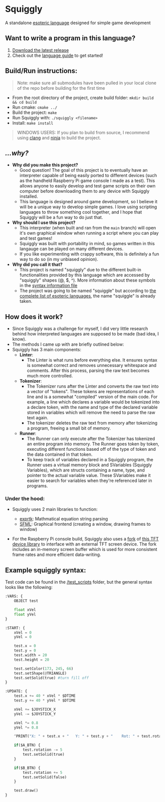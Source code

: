 # Squiggly

A standalone [esoteric language](https://en.wikipedia.org/wiki/Esoteric_programming_language) designed for simple game development

## Want to write a program in this language?

1. [Download the latest release](https://github.com/CodeSample15/Squiggly/releases)
2. Check out the [language guide](/guide.md) to get started!

## Build/Run instructions:

> Note: make sure all submodules have been pulled in your local clone of the repo before building for the first time

* From the root directory of the project, create build folder: `mkdir build && cd build`
* Run cmake: `cmake ../`
* Build the project: `make`
* Run Squiggly with: `./squiggly <filename>`
* Install: `make install`

> WINDOWS USERS: If you plan to build from source, I recommend using [clang](https://releases.llvm.org/download.html) and [ninja](https://ninja-build.org/) to build the project.

## *...why?*

- **Why did you make this project?** 
    - Good question! The goal of this project is to eventually have an interpreter capable of being easily ported to different devices (such as the handheld Raspberry Pi game console I made as a test). This allows anyone to easily develop and test game scripts on their own computer before downloading them to any device with Squiggly installed.
    - This language is designed around game development, so I believe it will be a unique way to develop simple games. I love using scripting languages to throw something cool together, and I hope that Squiggly will be a fun way to do just that.
- **Why should I use this project?**
    - This interpreter (when built and ran from the `main` branch) will open it's own graphical window when running a script where you can play and test games!
    - Squiggly was built with portability in mind, so games written in this langauge can be played on many different devices. 
    - If you like experimenting with crappy software, this is definitely a fun way to do so (in my unbiased opinion).
- **Why did you call it that?**
    - This project is named "squiggly" due to the different built-in functionalities provided by this language which are accessed by "squiggly" shapes (@, $, ^). More information about these symbols in the [syntax information file](/guide.md)
    - The project was going to be named "squiggle" but according to [the complete list of esoteric languages](https://esolangs.org/wiki/Language_list), the name "squiggle" is already taken.

## How does it work?

- Since Squiggly was a challenge for myself, I did very little research behind how interpreted languages are supposed to be made (bad idea, I know).
- The methods I came up with are briefly outlined below:
- Squiggly has 3 main components:
    - **Linter**:
        - The Linter is what runs before everything else. It ensures syntax is somewhat correct and removes unnecessary whitespace and comments. After this process, parsing the raw text becomes much more controlled.
    - **Tokenizer**:
        - The Tokenizer runs after the Linter and converts the raw text into a vector of "tokens". These tokens are representations of each line and is a somewhat "compiled" version of the main code. For example, a line which declares a variable would be tokenized into a declare token, with the name and type of the declared variable stored in variables which will remove the need to parse the raw text again.
        - The tokenizer deletes the raw text from memory after tokenizing a program, freeing a small bit of memory.
    - **Runner**:
        - The Runner can only execute after the Tokenizer has tokenized an entire program into memory. The Runner goes token by token, executing different functions based off of the type of token and the data contained in that token.
        - To keep track of variables declared in a Squiggly program, the Runner uses a virtual memory block and SVariables (Squiggly Variables), which are structs containing a name, type, and pointer to the actual variable value. These SVariables make it easier to search for variables when they're referenced later in programs.

### Under the hood:

- Squiggly uses 2 main libraries to function:
    - [exprtk](https://github.com/ArashPartow/exprtk): Mathmatical equation string parsing
    - [SFML](https://github.com/SFML/SFML): Graphical frontend (creating a window, drawing frames to window)

- For the Raspberry Pi console build, Squiggly also uses a [fork](https://github.com/CodeSample15/ST7735_TFT_RPI) of [this TFT device library](https://github.com/gavinlyonsrepo/ST7735_TFT_RPI) to interface with an external TFT screen device. The fork includes an in-memory screen buffer which is used for more consistent frame rates and more efficient data-writing.

## Example squiggly syntax:

Test code can be found in the [/test_scripts](/test_scripts/) folder, but the general syntax looks like the following:

``` Python
:VARS: {
    OBJECT test

    float xVel
    float yVel
}

:START: {
    xVel = 0
    yVel = 0

    test.x = 0
    test.y = 0
    test.width = 20
    test.height = 20

    test.setColor(173, 245, 66)
    test.setShape(@TRIANGLE)
    test.setSolid(true) #turn fill off
}

:UPDATE: {
	test.x += 40 * xVel * $DTIME
    test.y += 40 * yVel * $DTIME

    xVel += $JOYSTICK_X
    yVel -= $JOYSTICK_Y

    xVel *= 0.8
    yVel *= 0.8

    ^PRINT("X: " + test.x + "   Y: " + test.y + "    Rot: " + test.rotation)

    if($A_BTN) {
        test.rotation -= 5
        test.setSolid(true)
    }

    if($B_BTN) {
        test.rotation += 5
        test.setSolid(false)
    }

    test.draw()
}
```